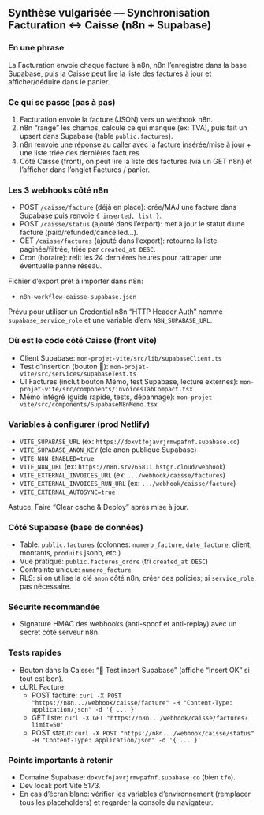 ## Synthèse vulgarisée — Synchronisation Facturation ↔ Caisse (n8n + Supabase)

### En une phrase
La Facturation envoie chaque facture à n8n, n8n l’enregistre dans la base Supabase, puis la Caisse peut lire la liste des factures à jour et afficher/déduire dans le panier.

### Ce qui se passe (pas à pas)
1. Facturation envoie la facture (JSON) vers un webhook n8n.
2. n8n “range” les champs, calcule ce qui manque (ex: TVA), puis fait un upsert dans Supabase (table `public.factures`).
3. n8n renvoie une réponse au caller avec la facture insérée/mise à jour + une liste triée des dernières factures.
4. Côté Caisse (front), on peut lire la liste des factures (via un GET n8n) et l’afficher dans l’onglet Factures / panier.

### Les 3 webhooks côté n8n
- POST `/caisse/facture` (déjà en place): crée/MAJ une facture dans Supabase puis renvoie `{ inserted, list }`.
- POST `/caisse/status` (ajouté dans l’export): met à jour le statut d’une facture (paid/refunded/cancelled…).
- GET `/caisse/factures` (ajouté dans l’export): retourne la liste paginée/filtrée, triée par `created_at DESC`.
- Cron (horaire): relit les 24 dernières heures pour rattraper une éventuelle panne réseau.

Fichier d’export prêt à importer dans n8n:
- `n8n-workflow-caisse-supabase.json`

Prévu pour utiliser un Credential n8n “HTTP Header Auth” nommé `supabase_service_role` et une variable d’env `N8N_SUPABASE_URL`.

### Où est le code côté Caisse (front Vite)
- Client Supabase: `mon-projet-vite/src/lib/supabaseClient.ts`
- Test d’insertion (bouton 🧪): `mon-projet-vite/src/services/supabaseTest.ts`
- UI Factures (inclut bouton Mémo, test Supabase, lecture externes): `mon-projet-vite/src/components/InvoicesTabCompact.tsx`
- Mémo intégré (guide rapide, tests, dépannage): `mon-projet-vite/src/components/SupabaseN8nMemo.tsx`

### Variables à configurer (prod Netlify)
- `VITE_SUPABASE_URL` (ex: `https://doxvtfojavrjrmwpafnf.supabase.co`)
- `VITE_SUPABASE_ANON_KEY` (clé anon publique Supabase)
- `VITE_N8N_ENABLED=true`
- `VITE_N8N_URL` (ex: `https://n8n.srv765811.hstgr.cloud/webhook`)
- `VITE_EXTERNAL_INVOICES_URL` (ex: `.../webhook/caisse/factures`)
- `VITE_EXTERNAL_INVOICES_RUN_URL` (ex: `.../webhook/caisse/facture`)
- `VITE_EXTERNAL_AUTOSYNC=true`

Astuce: Faire “Clear cache & Deploy” après mise à jour.

### Côté Supabase (base de données)
- Table: `public.factures` (colonnes: `numero_facture`, `date_facture`, client, montants, `produits` jsonb, etc.)
- Vue pratique: `public.factures_ordre` (tri `created_at DESC`)
- Contrainte unique: `numero_facture`
- RLS: si on utilise la clé `anon` côté n8n, créer des policies; si `service_role`, pas nécessaire.

### Sécurité recommandée
- Signature HMAC des webhooks (anti-spoof et anti-replay) avec un secret côté serveur n8n.

### Tests rapides
- Bouton dans la Caisse: “🧪 Test insert Supabase” (affiche “Insert OK” si tout est bon).
- cURL Facture:
  - POST facture: `curl -X POST "https://n8n.../webhook/caisse/facture" -H "Content-Type: application/json" -d '{ ... }'`
  - GET liste: `curl -X GET "https://n8n.../webhook/caisse/factures?limit=50"`
  - POST statut: `curl -X POST "https://n8n.../webhook/caisse/status" -H "Content-Type: application/json" -d '{ ... }'`

### Points importants à retenir
- Domaine Supabase: `doxvtfojavrjrmwpafnf.supabase.co` (bien `tfo`).
- Dev local: port Vite 5173.
- En cas d’écran blanc: vérifier les variables d’environnement (remplacer tous les placeholders) et regarder la console du navigateur.



